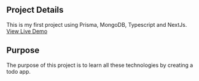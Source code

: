 ## Project Details
This is my first project using Prisma, MongoDB, Typescript and NextJs.
<a href="adhd-todo.netlify.app">View Live Demo</a>


## Purpose
The purpose of this project is to learn all these technologies by creating a todo app.
